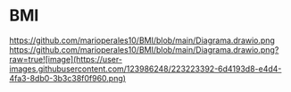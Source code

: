 # BMI

https://github.com/marioperales10/BMI/blob/main/Diagrama.drawio.png
https://github.com/marioperales10/BMI/blob/main/Diagrama.drawio.png?raw=true![image](https://user-images.githubusercontent.com/123986248/223223392-6d4193d8-e4d4-4fa3-8db0-3b3c38f0f960.png)
